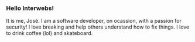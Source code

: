 ### Hello Interwebs! 
It is me, José. I am a software developer, on ocassion, with a passion for security! I love breaking and help others understand how to fix things. I love to drink coffee (lol) and skateboard.

<!--
**josecorella/josecorella** is a ✨ _special_ ✨ repository because its `README.md` (this file) appears on your GitHub profile.

Here are some ideas to get you started:

- 🔭 I’m currently working on ...
- 🌱 I’m currently learning ...
- 👯 I’m looking to collaborate on ...
- 🤔 I’m looking for help with ...
- 💬 Ask me about ...
- 📫 How to reach me: ...
- 😄 Pronouns: ...
- ⚡ Fun fact: ...
-->
